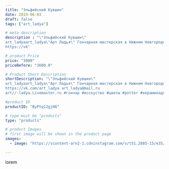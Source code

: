 ```yaml
---
title: "Эльфийский Кувшин"
date: 2019-06-03
draft: false
tags: ["art_ladya"]

# meta description
description : "\"Эльфийский Кувшин\" 
art_ladyaart_ladya\"Арт Ладья\" Гончарная мастерская в Нижнем Новгороде. Изготовление керамики и мастер//-классы по обучению. 
https://vk"

# product Price
price: "3000"
priceBefore: "3600.0"

# Product Short Description
shortDescription: "\"Эльфийский Кувшин\" 
art_ladyaart_ladya\"Арт Ладья\" Гончарная мастерская в Нижнем Новгороде. Изготовление керамики и мастер//-классы по обучению. 
https://vk.com/art_ladya art_ladya@mail.ru 
art//-ladya.Livemaster.ru #гончар #исскуство #цветы #potter #керамикадляинтерьера #керамикаручнаяработа #гончарнаямастерская #керамиканазаказ #handmade #посудаизглины #керамика #гончарнаяпосуда #эксклюзивнаякерамика #dishes #decor #ceramicar #warrior #claygoods #restaurant #earthenware #ceramic #design #elfish #gifts #decanter #ceramicart #jug #эльфийскийкувшин #clay #авторскаякерамика"

#product ID
productID: "ByPtq12gjH6"

# type must be "products"
type: "products"

# product Images
# first image will be shown in the product page
images:
  - image: "https://scontent-arn2-1.cdninstagram.com/v/t51.2885-15/e35/61032939_671689199921860_5263820002385629230_n.jpg?tp=1&_nc_ht=scontent-arn2-1.cdninstagram.com&_nc_cat=104&_nc_ohc=WrRiX_KRNZcAX_Ylj6F&ccb=7-4&oh=53ffa9fbc0eb6e7f8ff4ddd810b8e5cd&oe=608460AC&_nc_sid=86f79a&ig_cache_key=MjA1ODA2NDQxMDg2NTQ0NzQxOA%3D%3D.2-ccb7-4"

---
```

lorem
